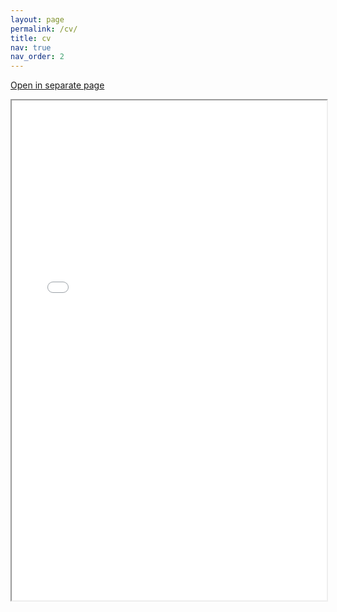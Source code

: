```yaml
---
layout: page
permalink: /cv/
title: cv
nav: true
nav_order: 2
---
```

[Open in separate page](../assets/pdf/Sungbin_Park_CV.pdf)
<div style="width: 100%; height:800">
<iframe src="../assets/pdf/Sungbin_Park_CV.pdf" width="100%" height="800">
Please click on the icon on the top right to download my CV if it does not show up in your browser. 
</iframe>
</div>
